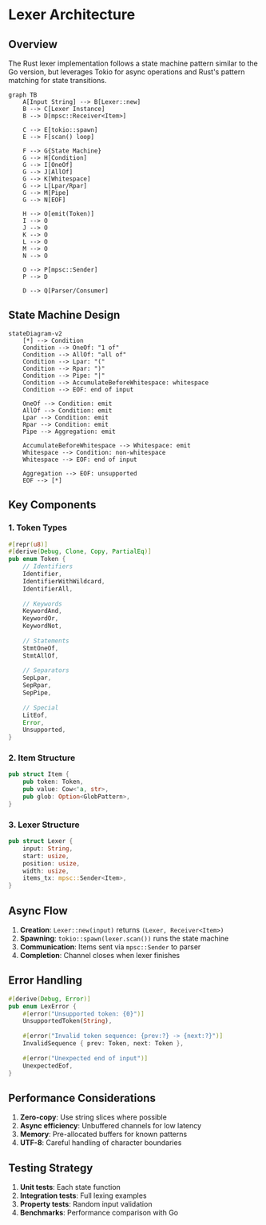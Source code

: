 # Lexer Architecture

## Overview

The Rust lexer implementation follows a state machine pattern similar to the Go version, but leverages Tokio for async operations and Rust's pattern matching for state transitions.

```mermaid
graph TB
    A[Input String] --> B[Lexer::new]
    B --> C[Lexer Instance]
    B --> D[mpsc::Receiver<Item>]
    
    C --> E[tokio::spawn]
    E --> F[scan() loop]
    
    F --> G{State Machine}
    G --> H[Condition]
    G --> I[OneOf]
    G --> J[AllOf]
    G --> K[Whitespace]
    G --> L[Lpar/Rpar]
    G --> M[Pipe]
    G --> N[EOF]
    
    H --> O[emit(Token)]
    I --> O
    J --> O
    K --> O
    L --> O
    M --> O
    N --> O
    
    O --> P[mpsc::Sender]
    P --> D
    
    D --> Q[Parser/Consumer]
```

## State Machine Design

```mermaid
stateDiagram-v2
    [*] --> Condition
    Condition --> OneOf: "1 of"
    Condition --> AllOf: "all of"
    Condition --> Lpar: "("
    Condition --> Rpar: ")"
    Condition --> Pipe: "|"
    Condition --> AccumulateBeforeWhitespace: whitespace
    Condition --> EOF: end of input
    
    OneOf --> Condition: emit
    AllOf --> Condition: emit
    Lpar --> Condition: emit
    Rpar --> Condition: emit
    Pipe --> Aggregation: emit
    
    AccumulateBeforeWhitespace --> Whitespace: emit
    Whitespace --> Condition: non-whitespace
    Whitespace --> EOF: end of input
    
    Aggregation --> EOF: unsupported
    EOF --> [*]
```

## Key Components

### 1. Token Types

```rust
#[repr(u8)]
#[derive(Debug, Clone, Copy, PartialEq)]
pub enum Token {
    // Identifiers
    Identifier,
    IdentifierWithWildcard,
    IdentifierAll,
    
    // Keywords
    KeywordAnd,
    KeywordOr,
    KeywordNot,
    
    // Statements
    StmtOneOf,
    StmtAllOf,
    
    // Separators
    SepLpar,
    SepRpar,
    SepPipe,
    
    // Special
    LitEof,
    Error,
    Unsupported,
}
```

### 2. Item Structure

```rust
pub struct Item {
    pub token: Token,
    pub value: Cow<'a, str>,
    pub glob: Option<GlobPattern>,
}
```

### 3. Lexer Structure

```rust
pub struct Lexer {
    input: String,
    start: usize,
    position: usize,
    width: usize,
    items_tx: mpsc::Sender<Item>,
}
```

## Async Flow

1. **Creation**: `Lexer::new(input)` returns `(Lexer, Receiver<Item>)`
2. **Spawning**: `tokio::spawn(lexer.scan())` runs the state machine
3. **Communication**: Items sent via `mpsc::Sender` to parser
4. **Completion**: Channel closes when lexer finishes

## Error Handling

```rust
#[derive(Debug, Error)]
pub enum LexError {
    #[error("Unsupported token: {0}")]
    UnsupportedToken(String),
    
    #[error("Invalid token sequence: {prev:?} -> {next:?}")]
    InvalidSequence { prev: Token, next: Token },
    
    #[error("Unexpected end of input")]
    UnexpectedEof,
}
```

## Performance Considerations

1. **Zero-copy**: Use string slices where possible
2. **Async efficiency**: Unbuffered channels for low latency
3. **Memory**: Pre-allocated buffers for known patterns
4. **UTF-8**: Careful handling of character boundaries

## Testing Strategy

1. **Unit tests**: Each state function
2. **Integration tests**: Full lexing examples
3. **Property tests**: Random input validation
4. **Benchmarks**: Performance comparison with Go